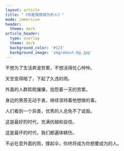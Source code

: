 ```yaml
---
layout: article
title: "《你是我想成为的人》"
mode: immersive
header:
  theme: dark
article_header:
  type: overlay
  theme: dark
  background_color: '#123'
  background_image: 'img/about-bg.jpg'
---
```


不想为了生活奔波劳累，不想活得忧心忡忡。

天空变得暗了，下起了久违的雨。

外面的人群熙熙攘攘，抱怨着一天的劳累。

身边的男孩无动于衷，继续坚持着他想做的事。

人们看到一个异类，优秀的人总免不了诋毁。

这是最好的时代，充满优越和自信。

这是最坏的时代，我们都遍体鳞伤。

不必在意外面的雨，撑起伞，你终将成为你想要成为的人。
